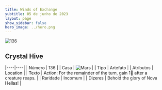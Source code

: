 ```yaml
---
title: Winds of Exchange
subtitle: 05 de junho de 2023
layout: page
show_sidebar: false
hero_image: ../hero.png
---
```


![136](https://mastervault-storage-prod.s3.amazonaws.com/media/card_front/en/600_136_76f67202bd02_en.png)


## Crystal Hive

|----|----|
| Número | 136 |
| Casa | ![Mars](https://archonarcana.com/images/thumb/d/de/Mars.png/22px-Mars.png "Marte") |
| Tipo | Artefato |
| Atributos | Location |
| Texto | Action: For the remainder of the turn, gain 1 after a creature reaps.  |
| Raridade | Incomum |
| Dizeres | Behold the glory of Nova Hellas! |
